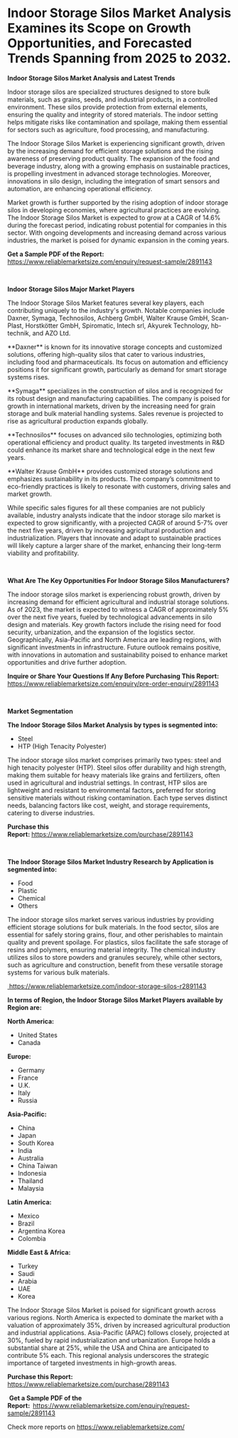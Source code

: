 <p><h1>Indoor Storage Silos Market Analysis Examines its Scope on Growth Opportunities, and Forecasted Trends Spanning from 2025 to 2032.</h1></p><p><strong>Indoor Storage Silos Market Analysis and Latest Trends</strong></p>
<p><p>Indoor storage silos are specialized structures designed to store bulk materials, such as grains, seeds, and industrial products, in a controlled environment. These silos provide protection from external elements, ensuring the quality and integrity of stored materials. The indoor setting helps mitigate risks like contamination and spoilage, making them essential for sectors such as agriculture, food processing, and manufacturing.</p><p>The Indoor Storage Silos Market is experiencing significant growth, driven by the increasing demand for efficient storage solutions and the rising awareness of preserving product quality. The expansion of the food and beverage industry, along with a growing emphasis on sustainable practices, is propelling investment in advanced storage technologies. Moreover, innovations in silo design, including the integration of smart sensors and automation, are enhancing operational efficiency.</p><p>Market growth is further supported by the rising adoption of indoor storage silos in developing economies, where agricultural practices are evolving. The Indoor Storage Silos Market is expected to grow at a CAGR of 14.6% during the forecast period, indicating robust potential for companies in this sector. With ongoing developments and increasing demand across various industries, the market is poised for dynamic expansion in the coming years.</p></p>
<p><strong>Get a Sample PDF of the Report:&nbsp;</strong> <a href="https://www.reliablemarketsize.com/enquiry/request-sample/2891143?utm_campaign=2803&utm_medium=2&utm_source=Github&utm_content=ia&utm_term=14032025&utm_id=indoor-storage-silos">https://www.reliablemarketsize.com/enquiry/request-sample/2891143</a></p>
<p>&nbsp;</p>
<p><strong>Indoor Storage Silos Major Market Players</strong></p>
<p><p>The Indoor Storage Silos Market features several key players, each contributing uniquely to the industry's growth. Notable companies include Daxner, Symaga, Technosilos, Achberg GmbH, Walter Krause GmbH, Scan-Plast, Horstkötter GmbH, Spiromatic, Intech srl, Akyurek Technology, hb-technik, and AZO Ltd.</p><p>**Daxner** is known for its innovative storage concepts and customized solutions, offering high-quality silos that cater to various industries, including food and pharmaceuticals. Its focus on automation and efficiency positions it for significant growth, particularly as demand for smart storage systems rises.</p><p>**Symaga** specializes in the construction of silos and is recognized for its robust design and manufacturing capabilities. The company is poised for growth in international markets, driven by the increasing need for grain storage and bulk material handling systems. Sales revenue is projected to rise as agricultural production expands globally.</p><p>**Technosilos** focuses on advanced silo technologies, optimizing both operational efficiency and product quality. Its targeted investments in R&D could enhance its market share and technological edge in the next few years.</p><p>**Walter Krause GmbH** provides customized storage solutions and emphasizes sustainability in its products. The company’s commitment to eco-friendly practices is likely to resonate with customers, driving sales and market growth.</p><p>While specific sales figures for all these companies are not publicly available, industry analysts indicate that the indoor storage silo market is expected to grow significantly, with a projected CAGR of around 5-7% over the next five years, driven by increasing agricultural production and industrialization. Players that innovate and adapt to sustainable practices will likely capture a larger share of the market, enhancing their long-term viability and profitability.</p></p>
<p>&nbsp;</p>
<p><strong>What Are The Key Opportunities For Indoor Storage Silos Manufacturers?</strong></p>
<p><p>The indoor storage silos market is experiencing robust growth, driven by increasing demand for efficient agricultural and industrial storage solutions. As of 2023, the market is expected to witness a CAGR of approximately 5% over the next five years, fueled by technological advancements in silo design and materials. Key growth factors include the rising need for food security, urbanization, and the expansion of the logistics sector. Geographically, Asia-Pacific and North America are leading regions, with significant investments in infrastructure. Future outlook remains positive, with innovations in automation and sustainability poised to enhance market opportunities and drive further adoption.</p></p>
<p><strong>Inquire or Share Your Questions If Any Before Purchasing This Report:</strong> <a href="https://www.reliablemarketsize.com/enquiry/pre-order-enquiry/2891143?utm_campaign=2803&utm_medium=2&utm_source=Github&utm_content=ia&utm_term=14032025&utm_id=indoor-storage-silos">https://www.reliablemarketsize.com/enquiry/pre-order-enquiry/2891143</a></p>
<p>&nbsp;</p>
<p><strong>Market Segmentation</strong></p>
<p><strong>The Indoor Storage Silos Market Analysis by types is segmented into:</strong></p>
<p><ul><li>Steel</li><li>HTP (High Tenacity Polyester)</li></ul></p>
<p><p>The indoor storage silos market comprises primarily two types: steel and high tenacity polyester (HTP). Steel silos offer durability and high strength, making them suitable for heavy materials like grains and fertilizers, often used in agricultural and industrial settings. In contrast, HTP silos are lightweight and resistant to environmental factors, preferred for storing sensitive materials without risking contamination. Each type serves distinct needs, balancing factors like cost, weight, and storage requirements, catering to diverse industries.</p></p>
<p><strong>Purchase this Report:&nbsp;</strong><a href="https://www.reliablemarketsize.com/purchase/2891143?utm_campaign=2803&utm_medium=2&utm_source=Github&utm_content=ia&utm_term=14032025&utm_id=indoor-storage-silos">https://www.reliablemarketsize.com/purchase/2891143</a></p>
<p>&nbsp;</p>
<p><strong>The Indoor Storage Silos Market Industry Research by Application is segmented into:</strong></p>
<p><ul><li>Food</li><li>Plastic</li><li>Chemical</li><li>Others</li></ul></p>
<p><p>The indoor storage silos market serves various industries by providing efficient storage solutions for bulk materials. In the food sector, silos are essential for safely storing grains, flour, and other perishables to maintain quality and prevent spoilage. For plastics, silos facilitate the safe storage of resins and polymers, ensuring material integrity. The chemical industry utilizes silos to store powders and granules securely, while other sectors, such as agriculture and construction, benefit from these versatile storage systems for various bulk materials.</p></p>
<p><a href="https://www.reliablemarketsize.com/indoor-storage-silos-r2891143?utm_campaign=2803&utm_medium=2&utm_source=Github&utm_content=ia&utm_term=14032025&utm_id=indoor-storage-silos">&nbsp;https://www.reliablemarketsize.com/indoor-storage-silos-r2891143</a></p>
<p><strong>In terms of Region, the Indoor Storage Silos Market Players available by Region are:</strong></p>
<p>
    <p> <strong> North America: </strong>
        <ul>
            <li>United States</li>
            <li>Canada</li>
        </ul>
        </p> 
    <p> <strong> Europe: </strong>
        <ul>
            <li>Germany</li>
            <li>France</li>
            <li>U.K.</li>
            <li>Italy</li>
            <li>Russia</li>
        </ul>
        </p> 
    <p> <strong> Asia-Pacific: </strong>
        <ul>
            <li>China</li>
            <li>Japan</li>
            <li>South Korea</li>
            <li>India</li>
            <li>Australia</li>
            <li>China Taiwan</li>
            <li>Indonesia</li>
            <li>Thailand</li>
            <li>Malaysia</li>
        </ul>
        </p> 
    <p> <strong> Latin America: </strong>
        <ul>
            <li>Mexico</li>
            <li>Brazil</li>
            <li>Argentina Korea</li>
            <li>Colombia</li>
        </ul>
        </p> 
    <p> <strong> Middle East & Africa: </strong>
        <ul>
            <li>Turkey</li>
            <li>Saudi</li>
            <li>Arabia</li>
            <li>UAE</li>
            <li>Korea</li>
        </ul>
    </p>
    </p>
<p><p>The Indoor Storage Silos Market is poised for significant growth across various regions. North America is expected to dominate the market with a valuation of approximately 35%, driven by increased agricultural production and industrial applications. Asia-Pacific (APAC) follows closely, projected at 30%, fueled by rapid industrialization and urbanization. Europe holds a substantial share at 25%, while the USA and China are anticipated to contribute 5% each. This regional analysis underscores the strategic importance of targeted investments in high-growth areas.</p></p>
<p><strong>Purchase this Report: </strong><a href="https://www.reliablemarketsize.com/purchase/2891143?utm_campaign=2803&utm_medium=2&utm_source=Github&utm_content=ia&utm_term=14032025&utm_id=indoor-storage-silos">https://www.reliablemarketsize.com/purchase/2891143</a></p>
<p>&nbsp;<strong>Get a Sample PDF of the Report:&nbsp;&nbsp;</strong><a href="https://www.reliablemarketsize.com/enquiry/request-sample/2891143?utm_campaign=2803&utm_medium=2&utm_source=Github&utm_content=ia&utm_term=14032025&utm_id=indoor-storage-silos">https://www.reliablemarketsize.com/enquiry/request-sample/2891143</a></p>
<p><strong></strong></p>
<p>Check more reports on <a href="https://www.reliablemarketsize.com/?utm_campaign=2803&utm_medium=2&utm_source=Github&utm_content=ia&utm_term=14032025&utm_id=indoor-storage-silos">https://www.reliablemarketsize.com/</a></p>